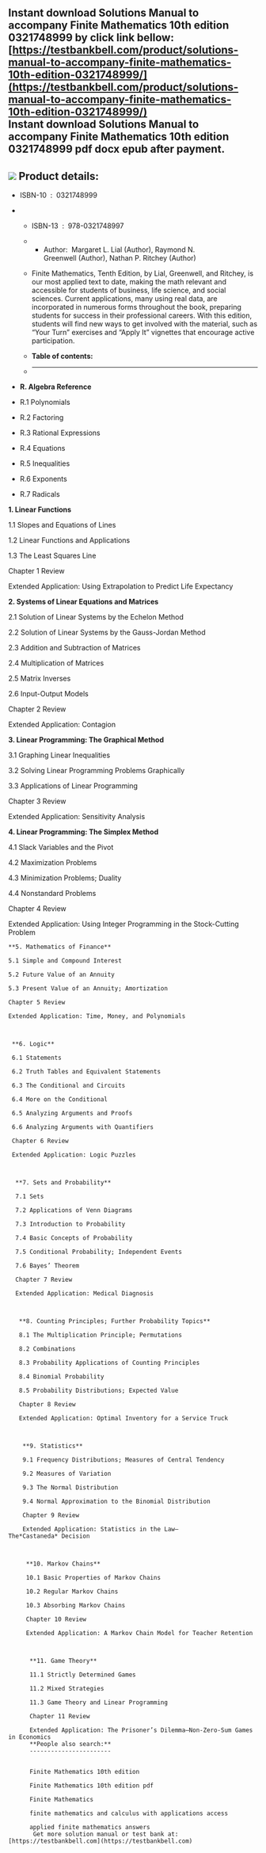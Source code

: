 Instant download **Solutions Manual to accompany Finite Mathematics 10th edition 0321748999** by click link bellow:  
[https://testbankbell.com/product/solutions-manual-to-accompany-finite-mathematics-10th-edition-0321748999/](https://testbankbell.com/product/solutions-manual-to-accompany-finite-mathematics-10th-edition-0321748999/)  
**Instant download Solutions Manual to accompany Finite Mathematics 10th edition 0321748999 pdf docx epub after payment.**
--------------------------------------------------------------------------------------------------------------------------


![](https://testbankbell.com/wp-content/uploads/2023/05/9780321748997.jpg)
**Product details:**
--------------------


* ISBN-10 ‏ : ‎ 0321748999
* * ISBN-13 ‏ : ‎ 978-0321748997
  * * Author:  Margaret L. Lial (Author), Raymond N. Greenwell (Author), Nathan P. Ritchey (Author)
   
  * Finite Mathematics, Tenth Edition, by Lial, Greenwell, and Ritchey, is our most applied text to date, making the math relevant and accessible for students of business, life science, and social sciences. Current applications, many using real data, are incorporated in numerous forms throughout the book, preparing students for success in their professional careers. With this edition, students will find new ways to get involved with the material, such as “Your Turn” exercises and “Apply It” vignettes that encourage active participation.
  * **Table of contents:**
  * ----------------------
 
* **R. Algebra Reference**

* R.1 Polynomials

* R.2 Factoring

* R.3 Rational Expressions

* R.4 Equations

* R.5 Inequalities

* R.6 Exponents

* R.7 Radicals


**1. Linear Functions**

1.1 Slopes and Equations of Lines

1.2 Linear Functions and Applications

1.3 The Least Squares Line

Chapter 1 Review

Extended Application: Using Extrapolation to Predict Life Expectancy



 **2. Systems of Linear Equations and Matrices**

 2.1 Solution of Linear Systems by the Echelon Method

 2.2 Solution of Linear Systems by the Gauss-Jordan Method

 2.3 Addition and Subtraction of Matrices

 2.4 Multiplication of Matrices

 2.5 Matrix Inverses

 2.6 Input-Output Models

 Chapter 2 Review

 Extended Application: Contagion



  **3. Linear Programming: The Graphical Method**

  3.1 Graphing Linear Inequalities

  3.2 Solving Linear Programming Problems Graphically

  3.3 Applications of Linear Programming

  Chapter 3 Review

  Extended Application: Sensitivity Analysis



   **4. Linear Programming: The Simplex Method**

   4.1 Slack Variables and the Pivot

   4.2 Maximization Problems

   4.3 Minimization Problems; Duality

   4.4 Nonstandard Problems

   Chapter 4 Review

   Extended Application: Using Integer Programming in the Stock-Cutting Problem



    **5. Mathematics of Finance**

    5.1 Simple and Compound Interest

    5.2 Future Value of an Annuity

    5.3 Present Value of an Annuity; Amortization

    Chapter 5 Review

    Extended Application: Time, Money, and Polynomials



     **6. Logic**

     6.1 Statements

     6.2 Truth Tables and Equivalent Statements

     6.3 The Conditional and Circuits

     6.4 More on the Conditional

     6.5 Analyzing Arguments and Proofs

     6.6 Analyzing Arguments with Quantifiers

     Chapter 6 Review

     Extended Application: Logic Puzzles



      **7. Sets and Probability**

      7.1 Sets

      7.2 Applications of Venn Diagrams

      7.3 Introduction to Probability

      7.4 Basic Concepts of Probability

      7.5 Conditional Probability; Independent Events

      7.6 Bayes’ Theorem

      Chapter 7 Review

      Extended Application: Medical Diagnosis



       **8. Counting Principles; Further Probability Topics**

       8.1 The Multiplication Principle; Permutations

       8.2 Combinations

       8.3 Probability Applications of Counting Principles

       8.4 Binomial Probability

       8.5 Probability Distributions; Expected Value

       Chapter 8 Review

       Extended Application: Optimal Inventory for a Service Truck



        **9. Statistics**

        9.1 Frequency Distributions; Measures of Central Tendency

        9.2 Measures of Variation

        9.3 The Normal Distribution

        9.4 Normal Approximation to the Binomial Distribution

        Chapter 9 Review

        Extended Application: Statistics in the Law—The*Castaneda* Decision



         **10. Markov Chains**

         10.1 Basic Properties of Markov Chains

         10.2 Regular Markov Chains

         10.3 Absorbing Markov Chains

         Chapter 10 Review

         Extended Application: A Markov Chain Model for Teacher Retention



          **11. Game Theory**

          11.1 Strictly Determined Games

          11.2 Mixed Strategies

          11.3 Game Theory and Linear Programming

          Chapter 11 Review

          Extended Application: The Prisoner’s Dilemma—Non-Zero-Sum Games in Economics
          **People also search:**
          -----------------------


          Finite Mathematics 10th edition

          Finite Mathematics 10th edition pdf

          Finite Mathematics

          finite mathematics and calculus with applications access

          applied finite mathematics answers  
           Get more solution manual or test bank at: [https://testbankbell.com](https://testbankbell.com)
